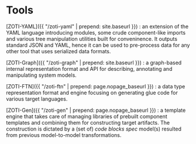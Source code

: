 # Tools

[ZOTI-YAML]({{ "/zoti-yaml" | prepend: site.baseurl }})
: an extension of the YAML language introducing modules, some crude
  component-like imports and various tree manipulation utilities built
  for conveninence. It outputs standard JSON and YAML, hence it can be
  used to pre-process data for any other tool that uses serialized
  data formats.

[ZOTI-Graph]({{ "/zoti-graph" | prepend: site.baseurl }})
: a graph-based internal representation format and API for describing,
  annotating and manipulating system models.

[ZOTI-FTN]({{ "/zoti-ftn" | prepend: page.nopage_baseurl }})
: a data type representation format and engine focusing on generating
  glue code for various target languages.
  
[ZOTI-Gen]({{ "/zoti-gen" | prepend: page.nopage_baseurl }})
: a template engine that takes care of managing libraries of prebuilt
  component templates and combining them for constructing target
  artifacts. The construction is dictated by a (set of) *code blocks
  spec* model(s) resulted from previous model-to-model transformations.

